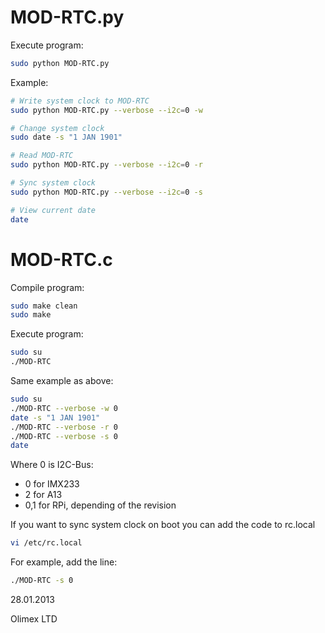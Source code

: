 # MOD-RTC.py

Execute program:

```bash
sudo python MOD-RTC.py
```

Example:

```bash
# Write system clock to MOD-RTC
sudo python MOD-RTC.py --verbose --i2c=0 -w

# Change system clock
sudo date -s "1 JAN 1901"

# Read MOD-RTC
sudo python MOD-RTC.py --verbose --i2c=0 -r

# Sync system clock
sudo python MOD-RTC.py --verbose --i2c=0 -s

# View current date
date
```

# MOD-RTC.c

Compile program:

```bash
sudo make clean
sudo make
```

Execute program:

```bash
sudo su
./MOD-RTC
```

Same example as above:

```bash
sudo su
./MOD-RTC --verbose -w 0
date -s "1 JAN 1901"
./MOD-RTC --verbose -r 0
./MOD-RTC --verbose -s 0
date
```

Where 0 is I2C-Bus:

- 0 for IMX233
- 2 for A13
- 0,1 for RPi, depending of the revision

If you want to sync system clock on boot you can add the code to rc.local

```bash
vi /etc/rc.local
```

For example, add the line:

```bash
./MOD-RTC -s 0
```

28.01.2013

Olimex LTD
